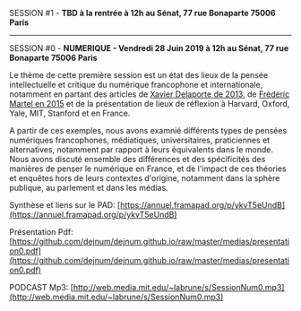 <a name="s0"></a>SESSION #1 - **TBD à la rentrée à 12h au Sénat, 77 rue Bonaparte 75006 Paris**

<hr>

<a name="s0"></a>SESSION #0 - **NUMERIQUE - Vendredi 28 Juin 2019 à 12h au Sénat, 77 rue Bonaparte 75006 Paris**

Le thème de cette première session est un état des lieux de la pensée intellectuelle et critique du numérique francophone et internationale, notamment en partant des articles de [Xavier Delaporte de 2013](https://www.franceculture.fr/numerique/pas-dintellectuels-critiques-dans-le-numerique), de [Frédéric Martel en 2015](https://medium.com/@martelf/les-penseurs-du-web-the-internet-s-thinkers-fe7db9ebe025) et de la présentation de lieux de réflexion à Harvard, Oxford, Yale, MIT, Stanford et en France. 

A partir de ces exemples, nous avons examnié différents types de pensées numériques francophones, médiatiques, universitaires, praticiennes et alternatives, notamment par rapport à leurs équivalents dans le monde. Nous avons discuté ensemble des différences et des spécificités des manières de penser le numérique en France, et de l'impact de ces théories et enquêtes hors de leurs contextes d'origine, notamment dans la sphère publique, au parlement et dans les médias.

Synthèse et liens sur le PAD: [https://annuel.framapad.org/p/ykvT5eUndB](https://annuel.framapad.org/p/ykvT5eUndB)

Présentation Pdf: [https://github.com/dejnum/dejnum.github.io/raw/master/medias/presentation0.pdf](https://github.com/dejnum/dejnum.github.io/raw/master/medias/presentation0.pdf)

PODCAST Mp3: [http://web.media.mit.edu/~labrune/s/SessionNum0.mp3](http://web.media.mit.edu/~labrune/s/SessionNum0.mp3)
